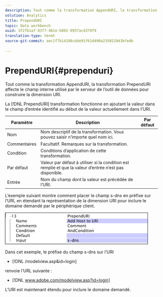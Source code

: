 ```yaml
---
description: Tout comme la transformation AppendURI, la transformation PrependURI affecte le champ interne utilisé par le serveur de l’outil de données pour construire la dimension URI.
solution: Analytics
title: PrependURI
topic: Data workbench
uuid: 3f2fb1a7-83f7-481e-b892-0937acd379f9
translation-type: tm+mt
source-git-commit: aec1f7b14198cdde91f61d490a235022943bfedb

---
```



# PrependURI{#prependuri}

Tout comme la transformation AppendURI, la transformation PrependURI affecte le champ interne utilisé par le serveur de l’outil de données pour construire la dimension URI.

La [!DNL PrependURI] transformation fonctionne en ajoutant la valeur dans le champ d’entrée identifié au début de la valeur actuellement dans l’URI.

| Paramètre | Description | Par défaut |
|---|---|---|
| Nom | Nom descriptif de la transformation. Vous pouvez saisir n’importe quel nom ici. |  |
| Commentaires | Facultatif. Remarques sur la transformation. |  |
| Condition | Conditions d’application de cette transformation. |  |
| Par défaut | Valeur par défaut à utiliser si la condition est remplie et que la valeur d’entrée n’est pas disponible. |  |
| Entrée | Nom du champ dont la valeur est précédée de l’URI. |  |

L’exemple suivant montre comment placer le champ s-dns en préfixe sur l’URI, en étendant la représentation de la dimension URI pour inclure le domaine demandé par le périphérique client.

![](assets/cfg_TransformationType_PrependURI.png)

Dans cet exemple, le préfixe du champ s-dns sur l’URI

* [!DNL /modelview.asp&id=login]

renvoie l’URL suivante :

* [!DNL www.adobe.com/modelview.asp?id=login]

L’URI est maintenant étendu pour inclure le domaine demandé.
